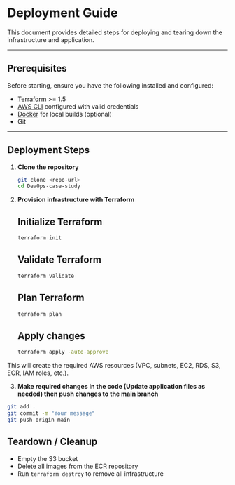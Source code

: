 # Deployment Guide

This document provides detailed steps for deploying and tearing down the infrastructure and application.

---

## Prerequisites

Before starting, ensure you have the following installed and configured:

- [Terraform](https://developer.hashicorp.com/terraform/downloads) >= 1.5  
- [AWS CLI](https://docs.aws.amazon.com/cli/latest/userguide/getting-started-install.html) configured with valid credentials  
- [Docker](https://docs.docker.com/get-docker/) for local builds (optional)  
- Git  

---

## Deployment Steps

1. **Clone the repository**
   ```bash
   git clone <repo-url>
   cd DevOps-case-study
   ```

2. **Provision infrastructure with Terraform**
    ## Initialize Terraform
    ```bash
    terraform init
    ```
    ## Validate Terraform
    ```bash
    terraform validate
    ```
    ## Plan Terraform
    ```bash
    terraform plan
    ```

    ## Apply changes
    ```bash
    terraform apply -auto-approve
    ```


This will create the required AWS resources (VPC, subnets, EC2, RDS, S3, ECR, IAM roles, etc.).

3. **Make required changes in the code (Update application files as needed) then push changes to the main branch**

  ```bash
  git add .
  git commit -m "Your message"
  git push origin main
  ```

## Teardown / Cleanup

- Empty the S3 bucket  
- Delete all images from the ECR repository  
- Run `terraform destroy` to remove all infrastructure  
